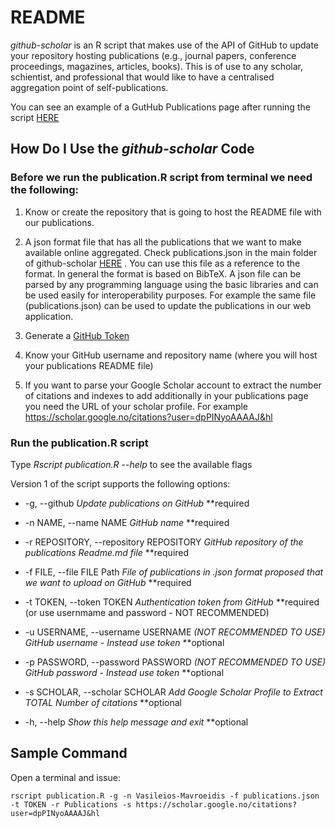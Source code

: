 # README

*github-scholar* is an R script that makes use of the API of GitHub to update your repository hosting publications (e.g., journal papers, conference proceedings, magazines, articles, books). This is of use to any scholar, schientist, and professional that would like to have a centralised aggregation point of self-publications. 

You can see an example of a GutHub Publications page after running the script [HERE](https://github.com/Vasileios-Mavroeidis/Publications)


## How Do I Use the *github-scholar* Code

### Before we run the publication.R script from terminal we need the following:

1. Know or create the repository that is going to host the README file with our publications.

2. A json format file that has all the publications that we want to make available online aggregated. Check publications.json in the main folder of github-scholar [HERE](https://github.com/Vasileios-Mavroeidis/github-scholar/blob/master/publications.json) . You can use this file as a reference to the format. In general the format is based on BibTeX. A json file can be parsed by any programming language using the basic libraries and can be used easily for interoperability purposes. For example the same file (publications.json) can be used to update the publications in our web application.

3. Generate a [GitHub Token](https://help.github.com/en/articles/creating-a-personal-access-token-for-the-command-line)

4. Know your GitHub username and repository name (where you will host your publications README file)

5. If you want to parse your Google Scholar account to extract the number of citations and indexes to add additionally in your publications page you need the URL of your scholar profile. For example https://scholar.google.no/citations?user=dpPINyoAAAAJ&hl

### Run the publication.R script

Type *Rscript publication.R --help* to see the available flags

Version 1 of the script supports the following options:


+ -g, --github *Update publications on GitHub* **required
    
+ -n NAME, --name NAME *GitHub name* **required

+ -r REPOSITORY, --repository REPOSITORY *GitHub repository of the publications Readme.md file* **required

+ -f FILE, --file FILE Path *File of publications in .json format proposed that we want to upload on GitHub* **required

+ -t TOKEN, --token TOKEN *Authentication token from GitHub* **required (or use usernmame and password - NOT RECOMMENDED)

+ -u USERNAME, --username USERNAME *(NOT RECOMMENDED TO USE) GitHub username - Instead use token* **optional

+ -p PASSWORD, --password PASSWORD *(NOT RECOMMENDED TO USE) GitHub password - Instead use token* **optional

+ -s SCHOLAR, --scholar SCHOLAR *Add Google Scholar Profile to Extract TOTAL Number of citations* **optional

+ -h, --help *Show this help message and exit* **optional


## Sample Command

Open a terminal and issue:

```
rscript publication.R -g -n Vasileios-Mavroeidis -f publications.json -t TOKEN -r Publications -s https://scholar.google.no/citations?user=dpPINyoAAAAJ&hl
```





